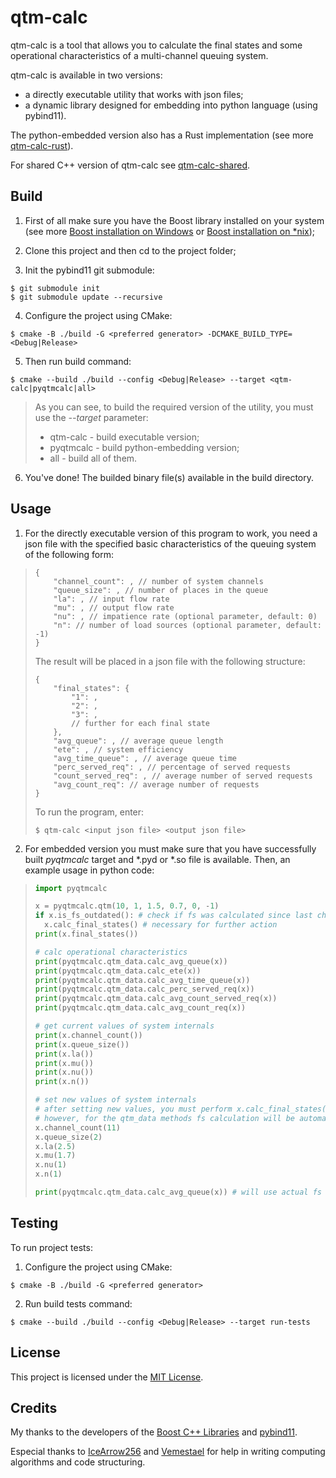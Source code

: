 # qtm-calc

qtm-calc is a tool that allows you to calculate the final states and some operational characteristics of a multi-channel queuing system.

qtm-calc is available in two versions:
* a directly executable utility that works with json files;
* a dynamic library designed for embedding into python language (using pybind11).

The python-embedded version also has a Rust implementation (see more [qtm-calc-rust](https://github.com/Andinoriel/qtm-calc-rust)).

For shared C++ version of qtm-calc see [qtm-calc-shared](https://github.com/Andinoriel/qtm-calc-shared).

## Build

1. First of all make sure you have the Boost library installed on your system (see more [Boost installation on Windows](https://www.boost.org/doc/libs/1_75_0/more/getting_started/windows.html) or [Boost installation on *nix](https://www.boost.org/doc/libs/1_75_0/more/getting_started/unix-variants.html));

2. Clone this project and then cd to the project folder;

3. Init the pybind11 git submodule:
```
$ git submodule init
$ git submodule update --recursive
```

4. Configure the project using CMake:
```
$ cmake -B ./build -G <preferred generator> -DCMAKE_BUILD_TYPE=<Debug|Release>
```

5. Then run build command:
```
$ cmake --build ./build --config <Debug|Release> --target <qtm-calc|pyqtmcalc|all>
```
> As you can see, to build the required version of the utility, you must use the *--target* parameter:
> * qtm-calc - build executable version;
> * pyqtmcalc - build python-embedding version;
> * all - build all of them.

6. You've done! The builded binary file(s) available in the build directory.

## Usage

1. For the directly executable version of this program to work, you need a json file with the specified basic characteristics of the queuing system of the following form:

> ```jsonc
> {
>     "channel_count": , // number of system channels
>     "queue_size": , // number of places in the queue
>     "la": , // input flow rate
>     "mu": , // output flow rate
>     "nu": , // impatience rate (optional parameter, default: 0)
>     "n": // number of load sources (optional parameter, default: -1)
> }
> ```
> 
> The result will be placed in a json file with the following structure:
> ```jsonc
> {
>     "final_states": {
>         "1": ,
>         "2": ,
>         "3": ,
>         // further for each final state
>     },
>     "avg_queue": , // average queue length
>     "ete": , // system efficiency
>     "avg_time_queue": , // average queue time
>     "perc_served_req": , // percentage of served requests 
>     "count_served_req": , // average number of served requests
>     "avg_count_req": // average number of requests
> }
> ```
> 
> To run the program, enter:
> ```
> $ qtm-calc <input json file> <output json file>
> ```

2. For embedded version you must make sure that you have successfully built *pyqtmcalc* target and *.pyd or *.so file is available. Then, an example usage in python code:

> ```python
> import pyqtmcalc
> 
> x = pyqtmcalc.qtm(10, 1, 1.5, 0.7, 0, -1)
> if x.is_fs_outdated(): # check if fs was calculated since last change of internals
>   x.calc_final_states() # necessary for further action
> print(x.final_states())
> 
> # calc operational characteristics
> print(pyqtmcalc.qtm_data.calc_avg_queue(x))
> print(pyqtmcalc.qtm_data.calc_ete(x))
> print(pyqtmcalc.qtm_data.calc_avg_time_queue(x))
> print(pyqtmcalc.qtm_data.calc_perc_served_req(x))
> print(pyqtmcalc.qtm_data.calc_avg_count_served_req(x))
> print(pyqtmcalc.qtm_data.calc_avg_count_req(x))
> 
> # get current values of system internals
> print(x.channel_count())
> print(x.queue_size())
> print(x.la())
> print(x.mu())
> print(x.nu())
> print(x.n())
> 
> # set new values of system internals
> # after setting new values, you must perform x.calc_final_states() again
> # however, for the qtm_data methods fs calculation will be automatic
> x.channel_count(11)
> x.queue_size(2)
> x.la(2.5)
> x.mu(1.7)
> x.nu(1)
> x.n(1)
>
> print(pyqtmcalc.qtm_data.calc_avg_queue(x)) # will use actual fs
> ```

## Testing

To run project tests:

1. Configure the project using CMake:
```
$ cmake -B ./build -G <preferred generator>
```

2. Run build tests command:
```
$ cmake --build ./build --config <Debug|Release> --target run-tests
```

## License

This project is licensed under the [MIT License](LICENSE).

## Credits

My thanks to the developers of the [Boost C++ Libraries](https://www.boost.org/) and [pybind11](https://github.com/pybind/pybind11).

Especial thanks to [IceArrow256](https://github.com/IceArrow256) and [Vemestael](https://github.com/Vemestael) for help in writing computing algorithms and code structuring.
